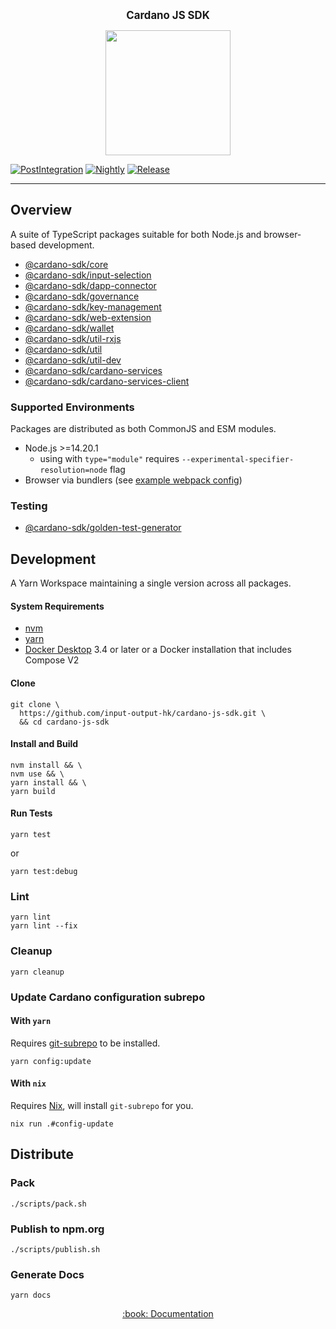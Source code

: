 <p align="center">
  <big><strong>Cardano JS SDK</strong></big>
</p>

<p align="center">
  <img width="200" src=".github/images/cardano-logo.png"/>
</p>

[![PostIntegration][img_src_post-integration]][workflow_post-integration]
[![Nightly][img_src_nightly]][workflow_nightly]
[![Release][img_src_release]][workflow_release]

<hr/>

## Overview

A suite of TypeScript packages suitable for both Node.js and browser-based development.

- [@cardano-sdk/core](./packages/core)
- [@cardano-sdk/input-selection](./packages/input-selection)
- [@cardano-sdk/dapp-connector](./packages/dapp-connector)
- [@cardano-sdk/governance](./packages/governance)
- [@cardano-sdk/key-management](./packages/key-management)
- [@cardano-sdk/web-extension](./packages/web-extension)
- [@cardano-sdk/wallet](./packages/wallet)
- [@cardano-sdk/util-rxjs](./packages/util-rxjs)
- [@cardano-sdk/util](./packages/util)
- [@cardano-sdk/util-dev](./packages/util-dev)
- [@cardano-sdk/cardano-services](./packages/cardano-services)
- [@cardano-sdk/cardano-services-client](./packages/cardano-services-client)

### Supported Environments

Packages are distributed as both CommonJS and ESM modules.

- Node.js >=14.20.1
  - using with `type="module"` requires `--experimental-specifier-resolution=node` flag
- Browser via bundlers (see [example webpack config](./packages/web-extension/e2e/webpack.config.js))

### Testing

- [@cardano-sdk/golden-test-generator](./packages/golden-test-generator)

## Development

A Yarn Workspace maintaining a single version across all packages.

#### System Requirements

- [nvm](https://github.com/nvm-sh/nvm)
- [yarn](https://classic.yarnpkg.com/lang/en/docs/install)
- [Docker Desktop] 3.4 or later or a Docker installation that includes Compose V2

#### Clone
``` console
git clone \
  https://github.com/input-output-hk/cardano-js-sdk.git \
  && cd cardano-js-sdk
```
#### Install and Build

```console
nvm install && \
nvm use && \
yarn install && \
yarn build
```

#### Run Tests

```console
yarn test
```

or

```console
yarn test:debug
```

### Lint

```console
yarn lint
yarn lint --fix
```

### Cleanup

```
yarn cleanup
```

### Update Cardano configuration subrepo

#### With `yarn`

Requires [git-subrepo](https://github.com/git-commands/git-subrepo) to be
installed.

```
yarn config:update
```

#### With `nix`

Requires [Nix](https://nixos.org/download.html), will install `git-subrepo`
for you.

```
nix run .#config-update
```

## Distribute

### Pack

```console
./scripts/pack.sh
```

### Publish to npm.org

```console
./scripts/publish.sh
```

### Generate Docs

```console
yarn docs
```

<p align="center">
  <a href="https://input-output-hk.github.io/cardano-js-sdk">:book: Documentation</a>
</p>

[img_src_post-integration]: https://github.com/input-output-hk/cardano-js-sdk/actions/workflows/post_integration.yml/badge.svg
[workflow_post-integration]: https://github.com/input-output-hk/cardano-js-sdk/actions/workflows/post_integration.yml
[img_src_nightly]: https://github.com/input-output-hk/cardano-js-sdk/actions/workflows/nightly.yaml/badge.svg
[workflow_nightly]: https://github.com/input-output-hk/cardano-js-sdk/actions/workflows/nightly.yaml
[img_src_release]: https://github.com/input-output-hk/cardano-js-sdk/actions/workflows/release.yaml/badge.svg
[workflow_release]: https://github.com/input-output-hk/cardano-js-sdk/actions/workflows/release.yaml
[Docker Desktop]: https://docs.docker.com/desktop/
[let us know!]: https://github.com/input-output-hk/cardano-graphql/discussions/new
